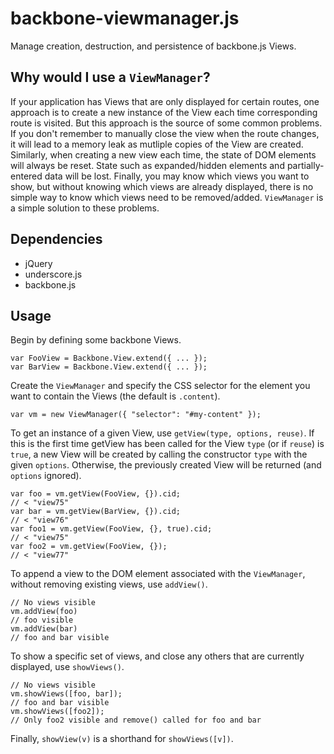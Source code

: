 # backbone-viewmanager.js
Manage creation, destruction, and persistence of backbone.js Views.

## Why would I use a `ViewManager`? ##
If your application has Views that are only displayed for certain routes, one approach is to create a new instance of the View each time corresponding route is visited. But this approach is the source of some common problems. If you don't remember to manually close the view when the route changes, it will lead to a memory leak as mutliple copies of the View are created. Similarly, when creating a new view each time, the state of DOM elements will always be reset. State such as expanded/hidden elements and partially-entered data will be lost. Finally, you may know which views you want to show, but without knowing which views are already displayed, there is no simple way to know which views need to be removed/added. `ViewManager` is a simple solution to these problems.

## Dependencies ##

* jQuery
* underscore.js
* backbone.js

## Usage ##

Begin by defining some backbone Views.

    var FooView = Backbone.View.extend({ ... });
    var BarView = Backbone.View.extend({ ... });

Create the `ViewManager` and specify the CSS selector for the element you want to contain the Views (the default is `.content`).

    var vm = new ViewManager({ "selector": "#my-content" });

To get an instance of a given View, use `getView(type, options, reuse)`. If this is the first time getView has been called for the View `type` (or if `reuse`) is `true`, a new View will be created by calling the constructor `type` with the given `options`. Otherwise, the previously created View will be returned (and `options` ignored).

    var foo = vm.getView(FooView, {}).cid;
    // < "view75"
    var bar = vm.getView(BarView, {}).cid;
    // < "view76"
    var foo1 = vm.getView(FooView, {}, true).cid;
    // < "view75"
    var foo2 = vm.getView(FooView, {});
    // < "view77"

To append a view to the DOM element associated with the `ViewManager`, without removing existing views, use `addView()`.

    // No views visible 
    vm.addView(foo)
    // foo visible
    vm.addView(bar)
    // foo and bar visible
    
To show a specific set of views, and close any others that are currently displayed, use `showViews()`.

    // No views visible
    vm.showViews([foo, bar]);
    // foo and bar visible
    vm.showViews([foo2]);
    // Only foo2 visible and remove() called for foo and bar
    
Finally, `showView(v)` is a shorthand for `showViews([v])`.
  
